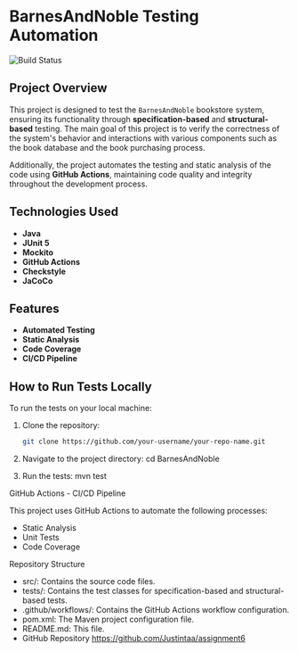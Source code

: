 # BarnesAndNoble Testing Automation
![Build Status](https://github.com/JustinTaa/Assignment6_Code/actions/workflows/SE333_CI.yml/badge.svg)


## Project Overview
This project is designed to test the `BarnesAndNoble` bookstore system, ensuring its functionality through **specification-based** and **structural-based** testing. The main goal of this project is to verify the correctness of the system's behavior and interactions with various components such as the book database and the book purchasing process.

Additionally, the project automates the testing and static analysis of the code using **GitHub Actions**, maintaining code quality and integrity throughout the development process.

## Technologies Used
- **Java** 
- **JUnit 5**
- **Mockito** 
- **GitHub Actions** 
- **Checkstyle** 
- **JaCoCo**

## Features
- **Automated Testing**
- **Static Analysis**
- **Code Coverage**
- **CI/CD Pipeline**

## How to Run Tests Locally
To run the tests on your local machine:

1. Clone the repository:
   ```sh
   git clone https://github.com/your-username/your-repo-name.git

2. Navigate to the project directory:
    cd BarnesAndNoble

3. Run the tests:
    mvn test


GitHub Actions - CI/CD Pipeline

This project uses GitHub Actions to automate the following processes:
* Static Analysis
* Unit Tests
* Code Coverage


Repository Structure

* src/: Contains the source code files.
* tests/: Contains the test classes for specification-based and structural-based tests.
* .github/workflows/: Contains the GitHub Actions workflow configuration.
* pom.xml: The Maven project configuration file.
* README.md: This file.
* GitHub Repository
  https://github.com/Justintaa/assignment6